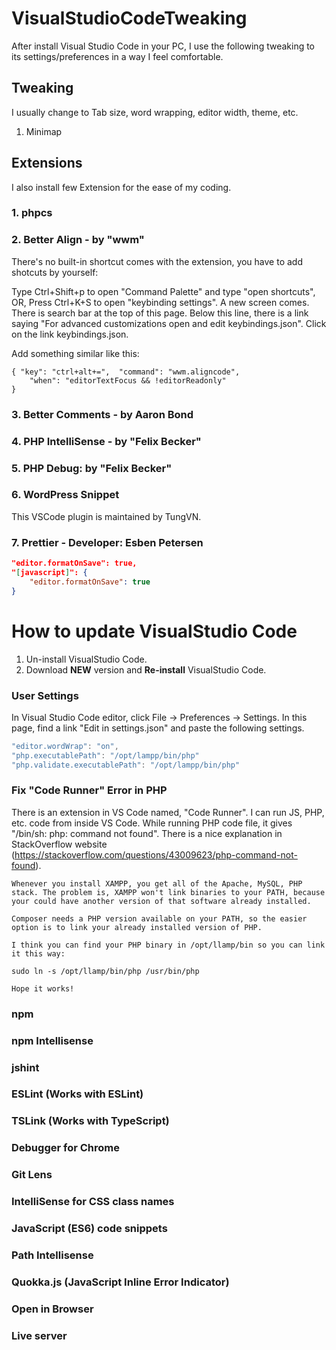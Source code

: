 # VisualStudioCodeTweaking

After install Visual Studio Code in your PC, I use the following tweaking to its settings/preferences in a way I feel comfortable.

## Tweaking

I usually change to Tab size, word wrapping, editor width, theme, etc.

1. Minimap


## Extensions

I also install few Extension for the ease of my coding.

### 1. phpcs

### 2. Better Align - by "wwm"

There's no built-in shortcut comes with the extension, you have to add shotcuts by yourself:

Type Ctrl+Shift+p to open "Command Palette" and type "open shortcuts", OR, Press Ctrl+K+S to open "keybinding settings". A new screen comes. There is search bar at the top of this page. Below this line, there is a link saying "For advanced customizations open and edit keybindings.json". Click on the link keybindings.json.

Add something similar like this:
```
{ "key": "ctrl+alt+=",  "command": "wwm.aligncode",
    "when": "editorTextFocus && !editorReadonly"
}
```

### 3. Better Comments - by Aaron Bond

### 4. PHP IntelliSense - by "Felix Becker"

### 5. PHP Debug: by "Felix Becker"

### 6. WordPress Snippet

This VSCode plugin is maintained by TungVN.

### 7. Prettier - Developer: Esben Petersen

```json
"editor.formatOnSave": true,
"[javascript]": {
    "editor.formatOnSave": true
}
```

# How to update VisualStudio Code

1. Un-install VisualStudio Code.
2. Download **NEW** version and **Re-install** VisualStudio Code.

### User Settings

In Visual Studio Code editor, click File -> Preferences -> Settings. In this page, find a link "Edit in settings.json" and paste the following settings.

```js
"editor.wordWrap": "on",
"php.executablePath": "/opt/lampp/bin/php"
"php.validate.executablePath": "/opt/lampp/bin/php"
```

### Fix "Code Runner" Error in PHP

There is an extension in VS Code named, "Code Runner". I can run JS, PHP, etc. code from inside VS Code. While running PHP code file, it gives "/bin/sh: php: command not found". There is a nice explanation in StackOverflow website (https://stackoverflow.com/questions/43009623/php-command-not-found).

```
Whenever you install XAMPP, you get all of the Apache, MySQL, PHP stack. The problem is, XAMPP won't link binaries to your PATH, because your could have another version of that software already installed.

Composer needs a PHP version available on your PATH, so the easier option is to link your already installed version of PHP.

I think you can find your PHP binary in /opt/llamp/bin so you can link it this way:

sudo ln -s /opt/llamp/bin/php /usr/bin/php

Hope it works!
```

### npm
### npm Intellisense
### jshint
### ESLint (Works with ESLint)
### TSLink (Works with TypeScript)
### Debugger for Chrome
### Git Lens
### IntelliSense for CSS class names
### JavaScript (ES6) code snippets
### Path Intellisense
### Quokka.js (JavaScript Inline Error Indicator)
### Open in Browser
### Live server
